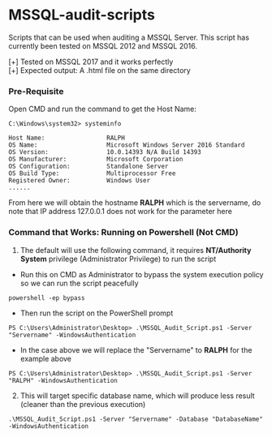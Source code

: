 # MSSQL-audit-scripts

Scripts that can be used when auditing a MSSQL Server.
This script has currently been tested on MSSQL 2012 and MSSQL 2016.

[+] Tested on MSSQL 2017 and it works perfectly  
[+] Expected output: A .html file on the same directory

### Pre-Requisite
Open CMD and run the command to get the Host Name:
```
C:\Windows\system32> systeminfo
```
```
Host Name:                 RALPH
OS Name:                   Microsoft Windows Server 2016 Standard
OS Version:                10.0.14393 N/A Build 14393
OS Manufacturer:           Microsoft Corporation
OS Configuration:          Standalone Server
OS Build Type:             Multiprocessor Free
Registered Owner:          Windows User
......
```

From here we will obtain the hostname **RALPH** which is the servername, do note that IP address 127.0.0.1 does not work for the parameter here

### Command that Works: Running on Powershell (Not CMD)
1. The default will use the following command, it requires **NT/Authority System** privilege (Administrator Privilege) to run the script
- Run this on CMD as Administrator to bypass the system execution policy so we can run the script peacefully
```
powershell -ep bypass
```
- Then run the script on the PowerShell prompt
```
PS C:\Users\Administrator\Desktop> .\MSSQL_Audit_Script.ps1 -Server "Servername" -WindowsAuthentication
```
- In the case above we will replace the "Servername" to **RALPH** for the example above
```
PS C:\Users\Administrator\Desktop> .\MSSQL_Audit_Script.ps1 -Server "RALPH" -WindowsAuthentication
```

2. This will target specific database name, which will produce less result (cleaner than the previous execution)
```
.\MSSQL_Audit_Script.ps1 -Server "Servername" -Database "DatabaseName" -WindowsAuthentication
```
